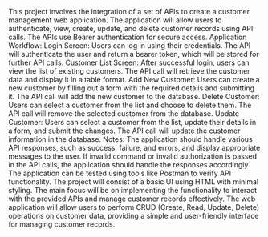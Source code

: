 This project involves the integration of a set of APIs to create a customer management web application.
The application will allow users to authenticate, view, create, update, and delete customer records using API calls.
The APIs use Bearer authentication for secure access. Application Workflow: Login Screen: Users can log in using their credentials.
The API will authenticate the user and return a bearer token, which will be stored for further API calls.
Customer List Screen: After successful login, users can view the list of existing customers. 
The API call will retrieve the customer data and display it in a table format.
Add New Customer: Users can create a new customer by filling out a form with the required details and submitting it.
The API call will add the new customer to the database.
Delete Customer: Users can select a customer from the list and choose to delete them. 
The API call will remove the selected customer from the database. 
Update Customer: Users can select a customer from the list, update their details in a form, and submit the changes.
The API call will update the customer information in the database.
Notes: The application should handle various API responses, such as success, failure, and errors, and display appropriate messages to the user.
If invalid command or invalid authorization is passed in the API calls, the application should handle the responses accordingly.
The application can be tested using tools like Postman to verify API functionality. The project will consist of a basic UI using HTML with minimal styling.
The main focus will be on implementing the functionality to interact with the provided APIs and manage customer records effectively.
The web application will allow users to perform CRUD (Create, Read, Update, Delete) operations on customer data, providing a simple and user-friendly interface for managing customer records.
